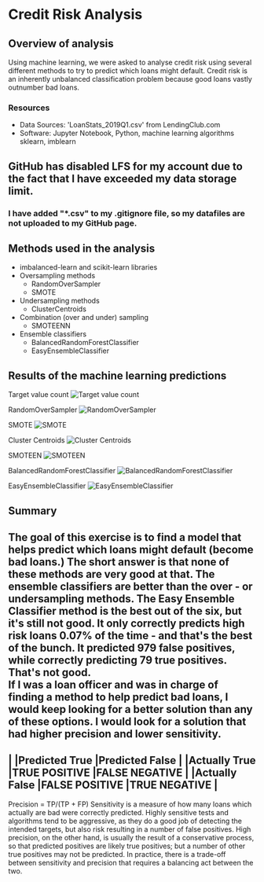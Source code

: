 # Credit Risk Analysis

## Overview of analysis
Using machine learning, we were asked to analyse credit risk using several different methods to try to predict which loans might default.
Credit risk is an inherently unbalanced classification problem because good loans vastly outnumber bad loans.

### Resources
* Data Sources: 'LoanStats_2019Q1.csv' from LendingClub.com
* Software: Jupyter Notebook, Python, machine learning algorithms sklearn, imblearn

## GitHub has disabled LFS for my account due to the fact that I have exceeded my data storage limit. 
### I have added "*.csv" to my .gitignore file, so my datafiles are not uploaded to my GitHub page.

## Methods used in the analysis
- imbalanced-learn and scikit-learn libraries
- Oversampling methods
	- RandomOverSampler
	- SMOTE
- Undersampling methods
	- ClusterCentroids
- Combination (over and under) sampling
	- SMOTEENN
- Ensemble classifiers
	- BalancedRandomForestClassifier
	- EasyEnsembleClassifier


## Results of the machine learning predictions
Target value count
![Target value count](https://github.com/AndyHerron/Credit_Risk_Analysis/blob/main/screenshots/Target%20value%20counts.png)

RandomOverSampler
![RandomOverSampler](https://github.com/AndyHerron/Credit_Risk_Analysis/blob/main/screenshots/Random%20Oversampling.png)

SMOTE
![SMOTE](https://github.com/AndyHerron/Credit_Risk_Analysis/blob/main/screenshots/SMOTE%20Oversampling.png)

Cluster Centroids
![Cluster Centroids](https://github.com/AndyHerron/Credit_Risk_Analysis/blob/main/screenshots/Cluster%20Centroids%20Undersampling.png)

SMOTEEN
![SMOTEEN](https://github.com/AndyHerron/Credit_Risk_Analysis/blob/main/screenshots/SMOTEENN%20combination%20sampling.png)

BalancedRandomForestClassifier
![BalancedRandomForestClassifier](https://github.com/AndyHerron/Credit_Risk_Analysis/blob/main/screenshots/BRFC%20results.png)

EasyEnsembleClassifier
![EasyEnsembleClassifier](https://github.com/AndyHerron/Credit_Risk_Analysis/blob/main/screenshots/EEC%20results.png)

## Summary 

The goal of this exercise is to find a model that helps predict which loans might default (become bad loans.)  The short answer is that none of
these methods are very good at that.  The ensemble classifiers are better than the over - or undersampling methods.  The Easy Ensemble Classifier method is the 
best out of the six, but it's still not good.  It only correctly predicts high risk loans 0.07% of the time - and that's the best of the bunch. 
It predicted 979 false positives, while correctly predicting 79 true positives. That's not good.  
If I was a loan officer and was in charge of finding a method to help predict bad loans, I would keep looking for a better solution than any of these options.
I would look for a solution that had higher precision and lower sensitivity.
---
|		|Predicted True	|Predicted False |
|Actually True	|TRUE POSITIVE	|FALSE NEGATIVE |
|Actually False	|FALSE POSITIVE	|TRUE NEGATIVE |
---
Precision = TP/(TP + FP)
Sensitivity is a measure of how many loans which actually are bad were correctly predicted.
Highly sensitive tests and algorithms tend to be aggressive, as they do a good job of detecting the intended targets, 
but also risk resulting in a number of false positives. High precision, on the other hand, is usually the result of a 
conservative process, so that predicted positives are likely true positives; but a number of other true positives may not be predicted. 
In practice, there is a trade-off between sensitivity and precision that requires a balancing act between the two.



